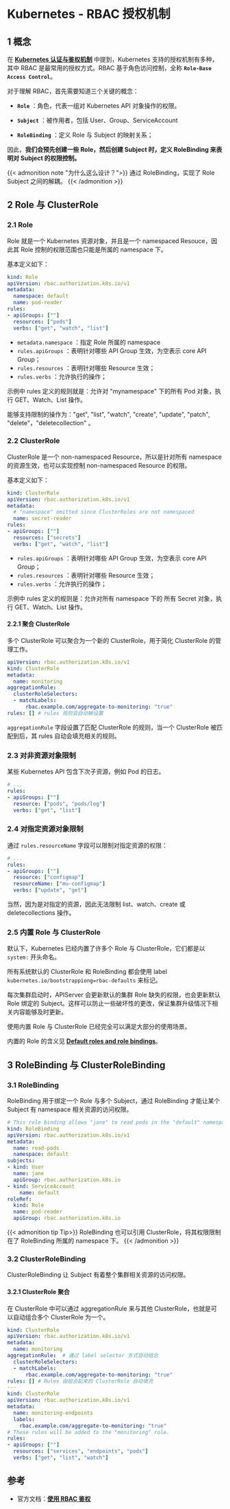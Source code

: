 # Kubernetes - RBAC 授权机制


## 1 概念

在 [**Kubernetes 认证与鉴权机制**](../authentication-and-authorization/) 中提到，Kubernetes 支持的授权机制有多种，其中 RBAC 是最常用的授权方式。RBAC 基于角色访问控制，全称 **`Role-Base Access Control`**。

对于理解 RBAC，首先需要知道三个关键的概念：

* **`Role`** ：角色，代表一组对 Kubernetes API 对象操作的权限。

* **`Subject`** ：被作用者，包括 User、Group、ServiceAccount

* **`RoleBinding`** ：定义 Role 与 Subject 的映射关系；

因此，**我们会预先创建一些 Role，然后创建 Subject 时，定义 RoleBinding 来表明对 Subject 的权限控制。**

{{< admonition note "为什么这么设计？">}}
通过 RoleBinding，实现了 Role Subject 之间的解耦。
{{< /admonition >}}

## 2 Role 与 ClusterRole

### 2.1 Role

Role 就是一个 Kubernetes 资源对象，并且是一个 namespaced Resouce，因此其 Role 控制的权限范围也只能是所属的 namespace 下。

基本定义如下：

```yaml
kind: Role
apiVersion: rbac.authorization.k8s.io/v1
metadata:
  namespace: default
  name: pod-reader
rules:
- apiGroups: [""]
  resources: ["pods"]
  verbs: ["get", "watch", "list"]
```
* `metadata.namespace` ：指定 Role 所属的 namespace
* `rules.apiGroups` ：表明针对哪些 API Group 生效，为空表示 core API Group；
* `rules.resources` ：表明针对哪些 Resource 生效；
* `rules.verbs` ：允许执行的操作；

示例中 rules 定义的规则就是：允许对 "mynamespace" 下的所有 Pod 对象，执行 GET、Watch、List 操作。

能够支持限制的操作为："get", "list", "watch", "create", "update", "patch", "delete"，"deletecollection" 。

### 2.2 ClusterRole

ClusterRole 是一个 non-namespaced Resource，所以是针对所有 namespace 的资源生效，也可以实现控制 non-namespaced Resource 的权限。

基本定义如下：

```yaml
kind: ClusterRole
apiVersion: rbac.authorization.k8s.io/v1
metadata:
  # "namespace" omitted since ClusterRoles are not namespaced
  name: secret-reader
rules:
- apiGroups: [""]
  resources: ["secrets"]
  verbs: ["get", "watch", "list"]
```
* `rules.apiGroups` ：表明针对哪些 API Group 生效，为空表示 core API Group；
* `rules.resources` ：表明针对哪些 Resource 生效；
* `rules.verbs` ：允许执行的操作；

示例中 rules 定义的规则是：允许对所有 namespace 下的 所有 Secret 对象，执行 GET、Watch、List 操作。

#### 2.2.1 聚合 ClusterRole

多个 ClusterRole 可以聚合为一个新的 ClusterRole，用于简化 ClusterRole 的管理工作。

```yaml
apiVersion: rbac.authorization.k8s.io/v1
kind: ClusterRole
metadata:
  name: monitoring
aggregationRule:
  clusterRoleSelectors:
  - matchLabels:
      rbac.example.com/aggregate-to-monitoring: "true"
rules: [] # rules 规则会自动被设置
```
`aggregationRule` 字段设置了匹配 ClusterRole 的规则，当一个 ClusterRole 被匹配到后，其 rules 自动会填充相关的规则。

### 2.3 对非资源对象限制

某些 Kubernetes API 包含下次子资源，例如 Pod 的日志。

```yaml
# ...
rules:
- apiGroups: [""]
  resource: ["pods", "pods/log"]
  verbs: ["get", "list"]
```

### 2.4 对指定资源对象限制

通过 `rules.resourceName` 字段可以限制对指定资源的权限：

```yaml
# ...
rules:
- apiGroups: [""]
  resource: ["configmap"]
  resourceName: ["mu-configmap"]
  verbs: ["update", "get"]
```

当然，因为是对指定的资源，因此无法限制 list、watch、create 或 deletecollections 操作。

### 2.5 内置 Role 与 ClusterRole

默认下，Kubernetes 已经内置了许多个 Role 与 ClusterRole，它们都是以 `system:` 开头命名。

所有系统默认的 ClusterRole 和 RoleBinding 都会使用 label `kubernetes.io/bootstrappiong=rbac-defaults` 来标记。

每次集群启动时，APIServer 会更新默认的集群 Role 缺失的权限，也会更新默认 Role 绑定的 Subject。这样可以防止一些破坏性的更改，保证集群升级情况下相关内容能够及时更新。

使用内置 Role 与 ClusterRole 已经完全可以满足大部分的使用场景。

内置的 Role 的含义见 [**Default roles and role bindings**](https://kubernetes.io/docs/reference/access-authn-authz/rbac/#default-roles-and-role-bindings)。


## 3 RoleBinding 与 ClusterRoleBinding

### 3.1 RoleBinding

RoleBinding 用于绑定一个 Role 与多个 Subject，通过 RoleBinding 才能让某个 Subject 有 namespace 相关资源的访问权限。

```yaml
# This role binding allows "jane" to read pods in the "default" namespace.
kind: RoleBinding
apiVersion: rbac.authorization.k8s.io/v1
metadata:
  name: read-pods
  namespace: default
subjects:
- kind: User
  name: jane
  apiGroup: rbac.authorization.k8s.io
- kind: ServiceAccount
    name: default
roleRef:
  kind: Role
  name: pod-reader
  apiGroup: rbac.authorization.k8s.io
```

{{< admonition tip Tip>}}
RoleBinding 也可以引用 ClusterRole，将其权限限制在了 RoleBinding 所属的 namespace 下。
{{< /admonition >}}

### 3.2 ClusterRoleBinding

ClusterRoleBinding 让 Subject 有着整个集群相关资源的访问权限。

#### 3.2.1 ClusterRole 聚合

在 ClusterRole 中可以通过 aggregationRule 来与其他 ClusterRole，也就是可以自动组合多个 ClusterRole 为一个。
```yaml
kind: ClusterRole
apiVersion: rbac.authorization.k8s.io/v1
metadata:
  name: monitoring
aggregationRule:  # 通过 label selector 方式自动组合
  clusterRoleSelectors:
  - matchLabels:
      rbac.example.com/aggregate-to-monitoring: "true"
rules: [] # Rules 由组合起来的 ClusterRole 自动填充
---
kind: ClusterRole
apiVersion: rbac.authorization.k8s.io/v1
metadata:
  name: monitoring-endpoints
  labels:
    rbac.example.com/aggregate-to-monitoring: "true"
# These rules will be added to the "monitoring" role.
rules:
- apiGroups: [""]
  resources: ["services", "endpoints", "pods"]
  verbs: ["get", "list", "watch"]
```

## 参考

* 官方文档：[**使用 RBAC 鉴权**](https://kubernetes.io/zh/docs/reference/access-authn-authz/rbac/)


